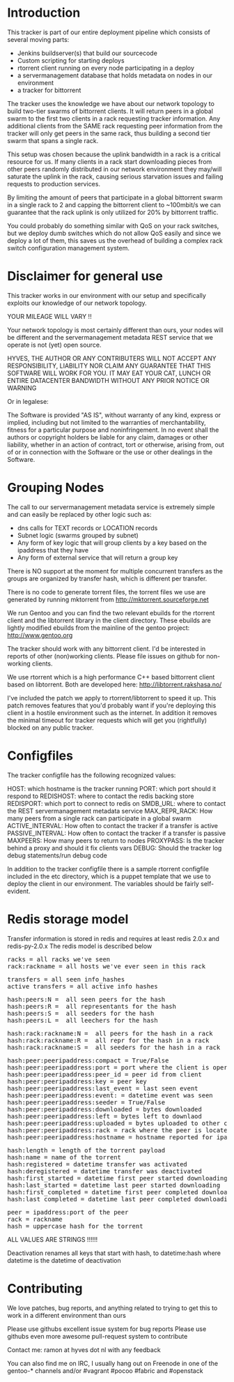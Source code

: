 # Introduction

This tracker is part of our entire deployment pipeline which consists of several moving parts:
* Jenkins buildserver(s) that build our sourcecode
* Custom scripting for starting deploys
* rtorrent client running on every node participating in a deploy
* a servermanagement database that holds metadata on nodes in our environment
* a tracker for bittorrent

The tracker uses the knowledge we have about our network topology to build two-tier swarms of bittorrent clients. 
It will return peers in a global swarm to the first two clients in a rack requesting tracker information.
Any additional clients from the SAME rack requesting peer information from the tracker will only get peers in the same
rack, thus building a second tier swarm that spans a single rack.

This setup was chosen because the uplink bandwidth in a rack is a critical resource for us. If many clients in a rack
start downloading pieces from other peers randomly distributed in our network environment they may/will saturate the uplink
in the rack, causing serious starvation issues and failing requests to production services.

By limiting the amount of peers that participate in a global bittorrent swarm in a single rack to 2 and capping the
bittorrent client to ~100mbit/s we can guarantee that the rack uplink is only utilized for 20% by bittorrent traffic.

You could probably do something similar with QoS on your rack switches, but we deploy dumb switches which do not allow
QoS easily and since we deploy a lot of them, this saves us the overhead of building a complex rack switch configuration
management system.

# Disclaimer for general use

This tracker works in our environment with our setup and specifically exploits our knowledge of our network topology. 

YOUR MILEAGE WILL VARY !! 

Your network topology is most certainly different than ours, your nodes will be different and
the servermanagement metadata REST service that we operate is not (yet) open source.

HYVES, THE AUTHOR OR ANY CONTRIBUTERS WILL NOT ACCEPT ANY RESPONSIBILITY, LIABILITY NOR CLAIM ANY GUARANTEE THAT THIS SOFTWARE WILL WORK FOR YOU.
IT MAY EAT YOUR CAT, LUNCH OR ENTIRE DATACENTER BANDWIDTH WITHOUT ANY PRIOR NOTICE OR WARNING

Or in legalese:

The Software is provided "AS IS", without warranty of any kind,
express or implied, including but not limited to the warranties of
merchantability,  fitness for a particular purpose and
noninfringement. In no event shall the  authors or copyright holders
be liable for any claim, damages or other liability, whether in an
action of contract, tort or otherwise, arising from, out of or in
connection with the Software or the use or other dealings in the
Software.

# Grouping Nodes

The call to our servermanagement metadata service is extremely simple and can easily be replaced by other logic such as:
* dns calls for TEXT records or LOCATION records
* Subnet logic (swarms grouped by subnet)
* Any form of key logic that will group clients by a key based on the ipaddress that they have
* Any form of external service that will return a group key

There is NO support at the moment for multiple concurrent transfers as the groups are organized by transfer hash, which
is different per transfer.

There is no code to generate torrent files, the torrent files we use are generated by running mktorrent from
http://mktorrent.sourceforge.net

We run Gentoo and you can find the two relevant ebuilds for the rtorrent client and the libtorrent library in the client
directory. These ebuilds are lightly modified ebuilds from the mainline of the gentoo project: http://www.gentoo.org

The tracker should work with any bittorrent client. I'd be interested in reports of other (non)working clients.
Please file issues on github for non-working clients.

We use rtorrent which is a high performance C++ based bittorrent client based on libtorrent. Both are developed here:
http://libtorrent.rakshasa.no/

I've included the patch we apply to rtorrent/libtorrent to speed it up. This patch removes features that you'd probably
want if you're deploying this client in a hostile environment such as the internet. In addition it removes the minimal
timeout for tracker requests which will get you (rightfully) blocked on any public tracker.

# Configfiles

The tracker configfile has the following recognized values:

HOST: which hostname is the tracker running
PORT: which port should it respond to
REDISHOST: where to contact the redis backing store
REDISPORT: which port to connect to redis on
SMDB_URL: where to contact the REST servermanagement metadata service
MAX_REPR_RACK: How many peers from a single rack can participate in a global swarm
ACTIVE_INTERVAL: How often to contact the tracker if a transfer is active
PASSIVE_INTERVAL: How often to contact the tracker if a transfer is passive
MAXPEERS: How many peers to return to nodes
PROXYPASS: Is the tracker behind a proxy and should it fix clients vars
DEBUG: Should the tracker log debug statements/run debug code

In addition to the tracker configfile there is a sample rtorrent configfile included in the etc directory, which is
a puppet template that we use to deploy the client in our environment. The variables should be fairly self-evident.

# Redis storage model

Transfer information is stored in redis and requires at least redis 2.0.x and redis-py-2.0.x
The redis model is described below

<pre>
racks = all racks we've seen  
rack:rackname = all hosts we've ever seen in this rack  
</pre>
<pre>
transfers = all seen info_hashes  
active_transfers = all active info_hashes  
</pre>
<pre>
hash:peers:N =  all seen peers for the hash  
hash:peers:R =  all representants for the hash  
hash:peers:S =  all seeders for the hash  
hash:peers:L =  all leechers for the hash  
</pre>

<pre>
hash:rack:rackname:N =  all peers for the hash in a rack  
hash:rack:rackname:R =  all repr for the hash in a rack  
hash:rack:rackname:S =  all seeders for the hash in a rack  
</pre>

<pre>
hash:peer:peeripaddress:compact = True/False  
hash:peer:peeripaddress:port = port where the client is operating on  
hash:peer:peeripaddress:peer_id = peer id from client  
hash:peer:peeripaddress:key = peer key  
hash:peer:peeripaddress:last_event = last seen event  
hash:peer:peeripaddress:event:<event> = datetime event was seen  
hash:peer:peeripaddress:seeder = True/False  
hash:peer:peeripaddress:downloaded = bytes downloaded  
hash:peer:peeripaddress:left = bytes left to downlaod  
hash:peer:peeripaddress:uploaded = bytes uploaded to other clients  
hash:peer:peeripaddress:rack = rack where the peer is located  
hash:peer:peeripaddress:hostname = hostname reported for ipaddress  
</pre>

<pre>
hash:length = length of the torrent payload  
hash:name = name of the torrent  
hash:registered = datetime transfer was activated  
hash:deregistered = datetime transfer was deactivated  
hash:first_started = datetime first peer started downloading  
hash:last_started = datetime last peer started downloading  
hash:first_completed = datetime first peer completed downloading  
hash:last_completed = datetime last peer completed downloading  
</pre>

<pre>
peer = ipaddress:port of the peer  
rack = rackname  
hash = uppercase hash for the torrent  
</pre>

ALL VALUES ARE STRINGS !!!!!!

Deactivation renames all keys that start with hash, to datetime:hash where datetime is the datetime of deactivation

# Contributing

We love patches, bug reports, and anything related to trying to get this to work in a different environment than ours

Please use githubs excellent issue system for bug reports
Please use githubs even more awesome pull-request system to contribute

Contact me: ramon at hyves dot nl with any feedback

You can also find me on IRC, I usually hang out on Freenode in one of the gentoo-\* channels and/or #vagrant #pocoo #fabric and #openstack
